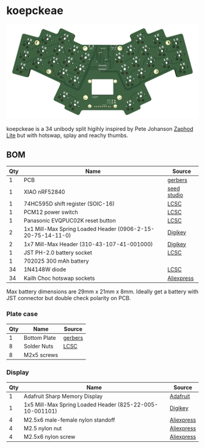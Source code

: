 # koepckeae

![PCB](./images/pcb.png)

koepckeae is a 34 unibody split higihly inspired by Pete Johanson [Zaphod Lite](https://gitlab.com/lpgalaxy/zaphod/-/tree/main) but with hotswap, splay and reachy thumbs.

## BOM

| Qty | Name                                                        | Source                                                                                                             |
|-----|-------------------------------------------------------------|--------------------------------------------------------------------------------------------------------------------|
| 1   | PCB                                                         | [gerbers](pcb/choc/koepckeae_gerbers.zip)                                                                          |
| 1   | XIAO nRF52840                                               | [seed studio](https://www.seeedstudio.com/Seeed-XIAO-BLE-nRF52840-p-5201.html)                                     |
| 1   | 74HC595D shift register (SOIC-16)                           | [LCSC](https://www.lcsc.com/product-detail/Shifting-Register_Nexperia-74HC595D-118_C5947.html)                     |
| 1   | PCM12 power switch                                          | [LCSC](https://www.lcsc.com/product-detail/Slide-Switches_C-K-PCM12SMTR_C221841.html)                              |
| 1   | Panasonic EVQPUC02K reset button                            | [LCSC](https://www.lcsc.com/product-detail/_PANASONIC-_C79174.html)                                                |
| 2   | 1x1 Mill-Max Spring Loaded Header (0906-2-15-20-75-14-11-0) | [Digikey](https://www.digikey.com/en/products/detail/mill-max-manufacturing-corp/0906-2-15-20-75-14-11-0/1147050)  |
| 2   | 1x7 Mill-Max Header (310-43-107-41-001000)                  | [Digikey](https://www.digikey.com/en/products/detail/mill-max-manufacturing-corp/310-43-107-41-001000/1212181)     |
| 1   | JST PH-2.0 battery socket                                   | [LCSC](https://www.lcsc.com/product-detail/Wire-To-Board-Wire-To-Wire-Connector_JST-S2B-PH-K-S-LF-SN_C173752.html) |
| 1   | 702025 300 mAh battery                                      |                                                                                                                    |
| 34  | 1N4148W diode                                               | [LCSC](https://www.lcsc.com/product-detail/Switching-Diode_MDD-Microdiode-Electronics-1N4148W_C84367.html)         |
| 34  | Kailh Choc hotswap sockets                                  | [Aliexpress](https://aliexpress.com/item/33023283633.html?sku_id=10000000883911874)                                |

Max battery dimensions are 29mm x 21mm x 8mm. Ideally get a battery with JST connector but double check polarity on PCB.

### Plate case

| Qty | Name         | Source                                                             |
|-----|--------------|--------------------------------------------------------------------|
| 1   | Bottom Plate | [gerbers](mechanical/bottom-plate/bottom_plate_gerbers.zip)        |
| 8   | Solder Nuts  | [LCSC](https://www.lcsc.com/product-detail/_Sinhoo-_C2916384.html) |
| 8   | M2x5 screws  |                                                                    |

### Display

| Qty | Name                                                     | Source                                                                                                         |
|-----|----------------------------------------------------------|----------------------------------------------------------------------------------------------------------------|
| 1   | Adafruit Sharp Memory Display                            | [Adafruit](https://www.adafruit.com/product/3502)                                                              |
| 1   | 1x5 Mill-Max Spring Loaded Header (825-22-005-10-001101) | [Digikey](https://www.digikey.com/en/products/detail/mill-max-manufacturing-corp/825-22-005-10-001101/6149696) |
| 4   | M2.5x6 male-female nylon standoff                        | [Aliexpress](https://aliexpress.com/item/32871403400.html?sku_id=10000002420611426)                            |
| 4   | M2.5 nylon nut                                           | [Aliexpress](https://aliexpress.com/item/32868992270.html?sku_id=10000010058105677)                            |
| 4   | M2.5x6 nylon screw                                       | [Aliexpress](https://aliexpress.com/item/32870030598.html?sku_id=10000002668418327)                            |
